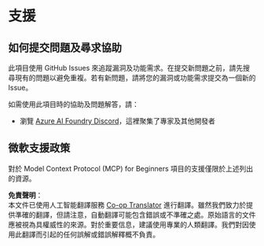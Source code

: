 <!--
CO_OP_TRANSLATOR_METADATA:
{
  "original_hash": "368870f8ab79f903ad80b6a985829516",
  "translation_date": "2025-07-22T02:53:34+00:00",
  "source_file": "SUPPORT.md",
  "language_code": "hk"
}
-->
# 支援

## 如何提交問題及尋求協助  

此項目使用 GitHub Issues 來追蹤漏洞及功能需求。在提交新問題之前，請先搜尋現有的問題以避免重複。若有新問題，請將您的漏洞或功能需求提交為一個新的 Issue。

如需使用此項目時的協助及問題解答，請：
- 瀏覽 [Azure AI Foundry Discord](https://discord.com/invite/ByRwuEEgH4)，這裡聚集了專家及其他開發者

## 微軟支援政策  

對於 Model Context Protocol (MCP) for Beginners 項目的支援僅限於上述列出的資源。

**免責聲明**：  
本文件已使用人工智能翻譯服務 [Co-op Translator](https://github.com/Azure/co-op-translator) 進行翻譯。雖然我們致力於提供準確的翻譯，但請注意，自動翻譯可能包含錯誤或不準確之處。原始語言的文件應被視為具權威性的來源。對於重要信息，建議使用專業的人類翻譯。我們對因使用此翻譯而引起的任何誤解或錯誤解釋概不負責。